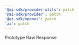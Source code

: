 ```yaml
---
'@ai-sdk/provider-utils': patch
'@ai-sdk/provider': patch
'@ai-sdk/openai': patch
'ai': patch
---
```


Prototype Raw Response
